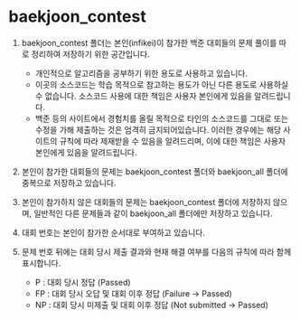 # baekjoon_contest

1. baekjoon_contest 폴더는 본인(infikei)이 참가한 백준 대회들의 문제 풀이를 따로 정리하여 저장하기 위한 공간입니다.

    * 개인적으로 알고리즘을 공부하기 위한 용도로 사용하고 있습니다.
    * 이곳의 소스코드는 학습 목적으로 참고하는 용도가 아닌 다른 용도로 사용하실 수 없습니다. 소스코드 사용에 대한 책임은 사용자 본인에게 있음을 알려드립니다.
    * 백준 등의 사이트에서 경험치를 올릴 목적으로 타인의 소스코드를 그대로 또는 수정을 가해 제출하는 것은 엄격히 금지되어있습니다. 이러한 경우에는 해당 사이트의 규칙에 따라 제재받을 수 있음을 알려드리며, 이에 대한 책임은 사용자 본인에게 있음을 알려드립니다.

2. 본인이 참가한 대회들의 문제는 baekjoon_contest 폴더와 baekjoon_all 폴더에 중복으로 저장하고 있습니다.

3. 본인이 참가하지 않은 대회들의 문제는 baekjoon_contest 폴더에 저장하지 않으며, 일반적인 다른 문제들과 같이 baekjoon_all 폴더에만 저장하고 있습니다.

4. 대회 번호는 본인이 참가한 순서대로 부여하고 있습니다.

5. 문제 번호 뒤에는 대회 당시 제출 결과와 현재 해결 여부를 다음의 규칙에 따라 함께 표시합니다.

    * P : 대회 당시 정답 (Passed)
    * FP : 대회 당시 오답 및 대회 이후 정답 (Failure → Passed)
    * NP : 대회 당시 미제출 및 대회 이후 정답 (Not submitted → Passed)
